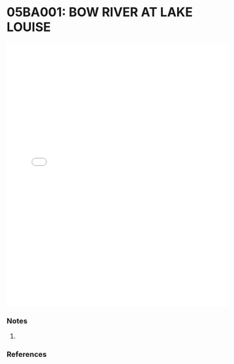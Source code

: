 # 05BA001: BOW RIVER AT LAKE LOUISE

<iframe src="/distribution_estimation/_static/stations/05BA001_fdc.html" width="100%" height="600" frameborder="0"></iframe>

### Notes
1. 

### References

